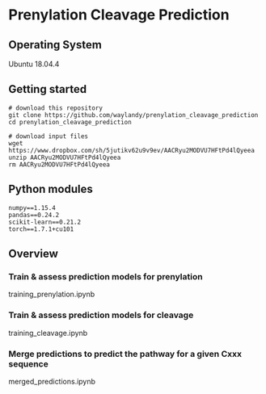 # Prenylation Cleavage Prediction

## Operating System

Ubuntu 18.04.4

## Getting started

```
# download this repository
git clone https://github.com/waylandy/prenylation_cleavage_prediction
cd prenylation_cleavage_prediction

# download input files
wget https://www.dropbox.com/sh/5jutikv62u9v9ev/AACRyu2MODVU7HFtPd4lQyeea
unzip AACRyu2MODVU7HFtPd4lQyeea
rm AACRyu2MODVU7HFtPd4lQyeea
```

## Python modules

```
numpy==1.15.4
pandas==0.24.2
scikit-learn==0.21.2
torch==1.7.1+cu101
```

## Overview

### Train & assess prediction models for prenylation
training_prenylation.ipynb

### Train & assess prediction models for cleavage
training_cleavage.ipynb

### Merge predictions to predict the pathway for a given Cxxx sequence
merged_predictions.ipynb

